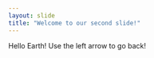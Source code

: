 ```yaml
---
layout: slide
title: "Welcome to our second slide!"
---
```

Hello Earth!
Use the left arrow to go back!
